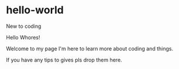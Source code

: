 # hello-world
New to coding 

Hello Whores!

Welcome to my page I'm here to learn more about coding and things.

If you have any tips to gives pls drop them here.
